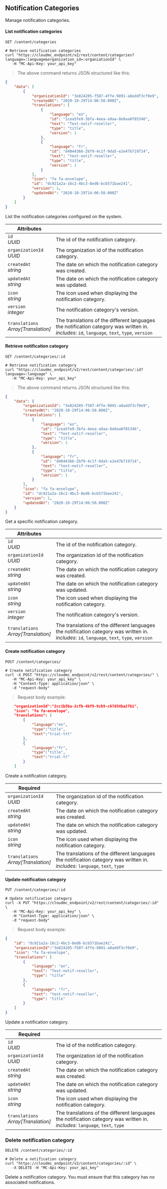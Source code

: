 ## Notification Categories
Manage notification categories.

<!-------------------- LIST NOTIFICATION CATEGORIES -------------------->

#### List notification categories

`GET /content/categories`

```shell
# Retrieve notification categories
curl "https://cloudmc_endpoint/v2/rest/content/categories?language=:language&organization_id=:organiationId" \
   -H "MC-Api-Key: your_api_key"
```
> The above command returns JSON structured like this:

```json
{
    "data": [
        {
            "organizationId": "3e824205-f507-4ffe-9891-a8addf3cf0e9",
            "createdAt": "2020-10-29T14:06:50.000Z",
            "translations": [
                {
                    "language": "en",
                    "id": "1cea5fe9-3bfa-4eea-a9aa-8e8aa8f85346",
                    "text": "Test-notif-reseller",
                    "type": "title",
                    "version": 1
                },
                {
                    "language": "fr",
                    "id": "d4044366-2bf9-4c1f-9da5-e2e47b719714",
                    "text": "test-notif-reseller",
                    "type": "title",
                    "version": 1
                }
            ],
            "icon": "fa fa-envelope",
            "id": "dc921a2a-16c2-4bc3-8ed6-bcb571bae241",
            "version": 1,
            "updatedAt": "2020-10-29T14:06:50.000Z"
        }
    ]
}
```
List the notification categories configured on the system.

Attributes | &nbsp;
---------- | -----------
`id`<br/>*UUID* | The id of the notification category.
`organizationId`<br/>*UUID* | The organization id of the notification category.
`createdAt`<br/>*string* | The date on which the notification category was created.
`updatedAt`<br/>*string* | The date on which the notification category was updated.
`icon`<br/>*string* | The icon used when displaying the notification category.
`version`<br/>*integer* | The notification category's version.
`translations`<br/>*Array[Translation]* | The translations of the different languages the notification category was written in.<br/>*includes*: `id`, `language`, `text`, `type`, `version`


<!-------------------- GET NOTIFICATION CATEGORY -------------------->

#### Retrieve notification category

`GET /content/categories/:id`

```shell
# Retrieve notification category
curl "https://cloudmc_endpoint/v2/rest/content/categories/:id?language=:language" \
   -H "MC-Api-Key: your_api_key"
```
> The above command returns JSON structured like this:

```json
{
    "data": {
        "organizationId": "3e824205-f507-4ffe-9891-a8addf3cf0e9",
        "createdAt": "2020-10-29T14:06:50.000Z",
        "translations": [
            {
                "language": "en",
                "id": "1cea5fe9-3bfa-4eea-a9aa-8e8aa8f85346",
                "text": "Test-notif-reseller",
                "type": "title",
                "version": 1
            },
            {
                "language": "fr",
                "id": "d4044366-2bf9-4c1f-9da5-e2e47b719714",
                "text": "test-notif-reseller",
                "type": "title",
                "version": 1
            }
        ],
        "icon": "fa fa-envelope",
        "id": "dc921a2a-16c2-4bc3-8ed6-bcb571bae241",
        "version": 1,
        "updatedAt": "2020-10-29T14:06:50.000Z"
    }
}
```
Get a specific notification category.

Attributes | &nbsp;
---------- | -----------
`id`<br/>*UUID* | The id of the notification category.
`organizationId`<br/>*UUID* | The organization id of the notification category.
`createdAt`<br/>*string* | The date on which the notification category was created.
`updatedAt`<br/>*string* | The date on which the notification category was updated.
`icon`<br/>*string* | The icon used when displaying the notification category.
`version`<br/>*integer* | The notification category's version.
`translations`<br/>*Array[Translation]* | The translations of the different languages the notification category was written in.<br/>*includes*: `id`, `language`, `text`, `type`, `version`

<!-------------------- CREATE NOTIFICATION CATEGORY -------------------->

#### Create notification category

`POST /content/categories/`

```shell
# Create notification category
curl -X POST "https://cloudmc_endpoint/v2/rest/content/categories/" \
   -H "MC-Api-Key: your_api_key" \
   -H "Content-Type: application/json" \
   -d "request-body"
```
> Request body example:

```json
    "organizationId":"2cc1b5ba-2cfb-4bf9-9cb9-c67d34ba27b1",
    "icon": "fa fa-envelope",
    "translations": [
        {
            "language":"en",
            "type":"title",
            "text":"trial-ttt"
        },
        {
            "language":"fr",
            "type":"title",
            "text":"trial-tt"
        }
    ]
```
Create a notification category.

Required | &nbsp;
---------- | -----------
`organizationId`<br/>*UUID* | The organization id of the notification category.
`createdAt`<br/>*string* | The date on which the notification category was created.
`updatedAt`<br/>*string* | The date on which the notification category was updated.
`icon`<br/>*string* | The icon used when displaying the notification category.
`translations`<br/>*Array[Translation]* | The translations of the different languages the notification category was written in.<br/>*includes*: `language`, `text`, `type`

<!-------------------- UPDATE NOTIFICATION CATEGORY -------------------->

#### Update notification category

`PUT /content/categories/:id`

```shell
# Update notification category
curl -X PUT "https://cloudmc_endpoint/v2/rest/content/categories/:id" \
   -H "MC-Api-Key: your_api_key" \
   -H "Content-Type: application/json" \
   -d "request-body"
```
> Request body example:

```json
{
    "id": "dc921a2a-16c2-4bc3-8ed6-bcb571bae241",
    "organizationId":"3e824205-f507-4ffe-9891-a8addf3cf0e9",
    "icon": "fa fa-envelope",
    "translations": [
        {
            "language": "en",
            "text": "Test-notif-reseller",
            "type": "title"
        },
        {
            "language": "fr",
            "text": "test-notif-reseller",
            "type": "title"
        }
    ]
}
```
Update a notification category.

Required | &nbsp;
---------- | -----------
`id`<br/>*UUID* | The id of the notification category.
`organizationId`<br/>*UUID* | The organization id of the notification category.
`createdAt`<br/>*string* | The date on which the notification category was created.
`updatedAt`<br/>*string* | The date on which the notification category was updated.
`icon`<br/>*string* | The icon used when displaying the notification category.
`translations`<br/>*Array[Translation]* | The translations of the different languages the notification category was written in.<br/>*includes*: `language`, `text`, `type`


<!-------------------- DELETE NOTIFICATION CATEGORY -------------------->


### Delete notification category

`DELETE /content/categories/:id`

```shell
# Delete a notification category
curl "https://cloudmc_endpoint/v2/content/categories/:id" \
   -X DELETE -H "MC-Api-Key: your_api_key"

```

Delete a notification category. You must ensure that this category has no associated notifications.



